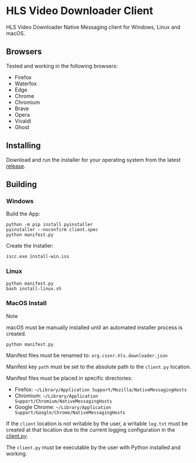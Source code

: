 # HLS Video Downloader Client

HLS Video Downloader Native Messaging client for Windows, Linux and macOS.

## Browsers

Tested and working in the following browsers:

- Firefox
- Waterfox
- Edge
- Chrome
- Chromium
- Brave
- Opera
- Vivaldi
- Ghost

## Installing

Download and run the installer for your operating system from the latest 
[release](https://github.com/smashedr/python-native-messaging/releases/latest).

## Building

### Windows

Build the App:
```shell
python -m pip install pyinstaller
pyinstaller --noconfirm client.spec
python manifest.py
```

Create the Installer:
```shell
iscc.exe install-win.iss
```

### Linux

```shell
python manifest.py
bash install-linux.sh
```

### MacOS Install

> [!NOTE]  
> macOS must be manually installed until an automated installer process is created.

```shell
python manifest.py
```

Manifest files must be renamed to: `org.cssnr.hls.downloader.json`

Manifest key `path` must be set to the absolute path to the `client.py` location.

Manifest files must be placed in specific directories:

- Firefox: `~/Library/Application Support/Mozilla/NativeMessagingHosts`
- Chromium: `~/Library/Application Support/Chromium/NativeMessagingHosts`
- Google Chrome: `~/Library/Application Support/Google/Chrome/NativeMessagingHosts`

If the `client` location is not writable by the user, a writable `log.txt`
must be created at that location due to the current logging configuration in the [client.py](src%2Fclient.py).

The `client.py` must be executable by the user with Python installed and working.
